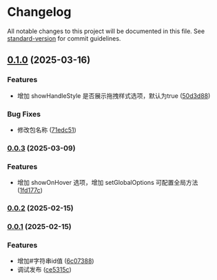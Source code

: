 # Changelog

All notable changes to this project will be documented in this file. See [standard-version](https://github.com/conventional-changelog/standard-version) for commit guidelines.

## [0.1.0](https://github.com/cdxxiaomao/resize-element/compare/v0.0.3...v0.1.0) (2025-03-16)


### Features

* 增加 showHandleStyle 是否展示拖拽样式选项，默认为true ([50d3d88](https://github.com/cdxxiaomao/resize-element/commit/50d3d88ae3b9777ff4e485dedcc37bde559ab2d6))


### Bug Fixes

* 修改包名称 ([71edc51](https://github.com/cdxxiaomao/resize-element/commit/71edc518faae4015b29a465e2e3ad392f80a5c56))

### [0.0.3](https://github.com/cdxxiaomao/resize-element/compare/v0.0.2...v0.0.3) (2025-03-09)


### Features

* 增加 showOnHover 选项，增加 setGlobalOptions 可配置全局方法 ([1fd177c](https://github.com/cdxxiaomao/resize-element/commit/1fd177c9f8868be4159d983c08588bf71c3dbbe0))

### [0.0.2](https://github.com/cdxxiaomao/resize-element/compare/v0.0.1...v0.0.2) (2025-02-15)

### [0.0.1](https://github.com/cdxxiaomao/resize-element/compare/v1.0.0...v0.0.1) (2025-02-15)


### Features

* 增加#字符串id值 ([6c07388](https://github.com/cdxxiaomao/resize-element/commit/6c07388d4e76e2141fe6954d7e419453ad7f5e3d))
* 调试发布 ([ce5315c](https://github.com/cdxxiaomao/resize-element/commit/ce5315c52468421fc6639044aacdb477c71bea4f))
